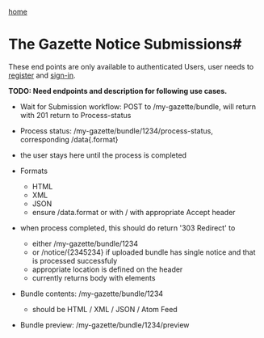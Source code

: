 [home](../home.html)
# The Gazette Notice Submissions#

These end points are only available to authenticated Users, user needs  to [register](authentication/registration.html) and [sign-in](authentication/sign-in.html).

**TODO: Need endpoints and description for following use cases.**



- Wait for Submission workflow: POST to /my-gazette/bundle, will return with 201 return to Process-status
- Process status: /my-gazette/bundle/1234/process-status, corresponding /data{.format}
- the user stays here until the process is completed
- Formats
  - HTML
  - XML
  - JSON
  - ensure /data.format or with / with appropriate Accept header

- when process completed, this should do return '303 Redirect' to 
  - either /my-gazette/bundle/1234
  - or /notice/{2345234} if uploaded bundle has single notice and that is processed successfuly
  - appropriate location is defined on the header
  - currently returns body with <status><location> elements
- Bundle contents: /my-gazette/bundle/1234
  - should be HTML / XML / JSON / Atom Feed
- Bundle preview: /my-gazette/bundle/1234/preview
